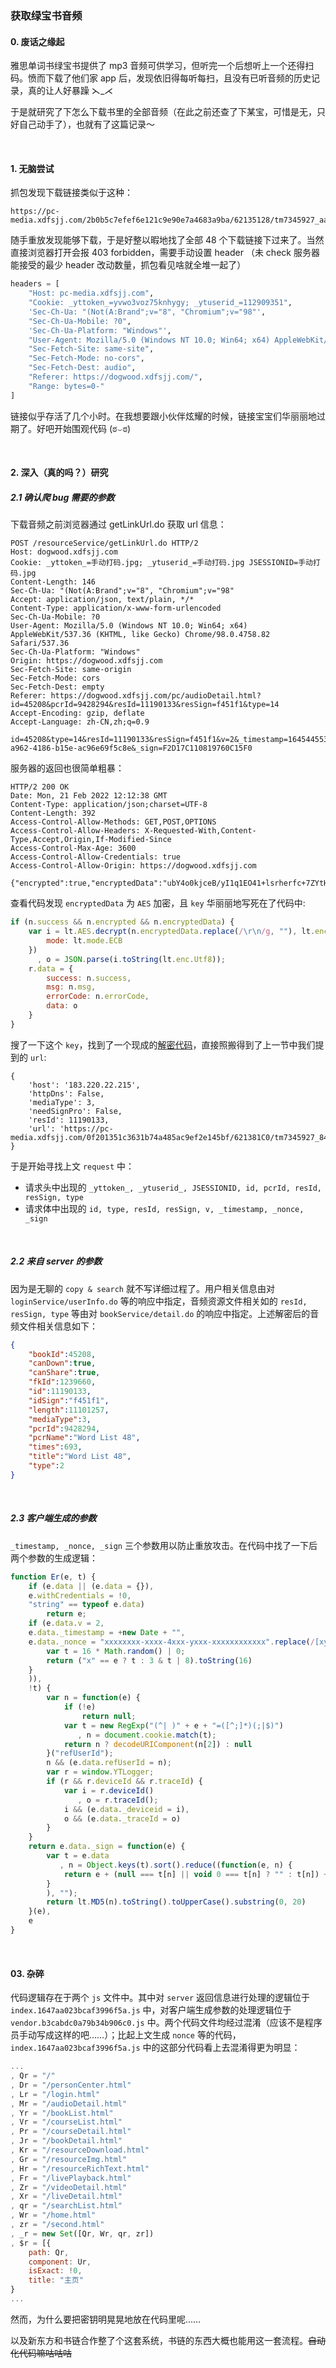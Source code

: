### 获取绿宝书音频

#### 0. 废话之缘起

雅思单词书绿宝书提供了 mp3 音频可供学习，但听完一个后想听上一个还得扫码。愤而下载了他们家 app 后，发现依旧得每听每扫，且没有已听音频的历史记录，真的让人好暴躁 ⋋_⋌   

于是就研究了下怎么下载书里的全部音频（在此之前还查了下某宝，可惜是无，只好自己动手了），也就有了这篇记录～ 

<br>

#### 1. 无脑尝试

抓包发现下载链接类似于这种：

```shell
https://pc-media.xdfsjj.com/2b0b5c7efef6e121c9e90e7a4683a9ba/62135128/tm7345927_aa95619311af1ab3f8d98cca670abefe52bb2f7a.mp3
```
随手重放发现能够下载，于是好整以暇地找了全部 48 个下载链接下过来了。当然直接浏览器打开会报 403 forbidden，需要手动设置 header （未 check 服务器能接受的最少 header 改动数量，抓包看见啥就全堆一起了）

```python
headers = [
    "Host: pc-media.xdfsjj.com",
    "Cookie: _yttoken_=yvwo3voz75knhygy; _ytuserid_=112909351",
    'Sec-Ch-Ua: "(Not(A:Brand";v="8", "Chromium";v="98"',
    "Sec-Ch-Ua-Mobile: ?0",
    'Sec-Ch-Ua-Platform: "Windows"',
    "User-Agent: Mozilla/5.0 (Windows NT 10.0; Win64; x64) AppleWebKit/537.36 (KHTML, like Gecko) Chrome/98.0.4758.82 Safari/537.36",
    "Sec-Fetch-Site: same-site",
    "Sec-Fetch-Mode: no-cors",
    "Sec-Fetch-Dest: audio",
    "Referer: https://dogwood.xdfsjj.com/",
    "Range: bytes=0-"
]
```
链接似乎存活了几个小时。在我想要跟小伙伴炫耀的时候，链接宝宝们华丽丽地过期了。好吧开始围观代码 (ಠ⌣ಠ)

<br>

#### 2. 深入（真的吗？）研究

##### 2.1  确认爬 bug 需要的参数

下载音频之前浏览器通过 getLinkUrl.do 获取 url 信息：

```shell
POST /resourceService/getLinkUrl.do HTTP/2
Host: dogwood.xdfsjj.com
Cookie: _yttoken_=手动打码.jpg; _ytuserid_=手动打码.jpg JSESSIONID=手动打码.jpg
Content-Length: 146
Sec-Ch-Ua: "(Not(A:Brand";v="8", "Chromium";v="98"
Accept: application/json, text/plain, */*
Content-Type: application/x-www-form-urlencoded
Sec-Ch-Ua-Mobile: ?0
User-Agent: Mozilla/5.0 (Windows NT 10.0; Win64; x64) AppleWebKit/537.36 (KHTML, like Gecko) Chrome/98.0.4758.82 Safari/537.36
Sec-Ch-Ua-Platform: "Windows"
Origin: https://dogwood.xdfsjj.com
Sec-Fetch-Site: same-origin
Sec-Fetch-Mode: cors
Sec-Fetch-Dest: empty
Referer: https://dogwood.xdfsjj.com/pc/audioDetail.html?id=45208&pcrId=9428294&resId=11190133&resSign=f451f1&type=14
Accept-Encoding: gzip, deflate
Accept-Language: zh-CN,zh;q=0.9

id=45208&type=14&resId=11190133&resSign=f451f1&v=2&_timestamp=1645445534123&_nonce=3edbeb9e-a962-4186-b15e-ac96e69f5c8e&_sign=F2D17C110819760C15F0
```

服务器的返回也很简单粗暴：

```shell
HTTP/2 200 OK
Date: Mon, 21 Feb 2022 12:12:38 GMT
Content-Type: application/json;charset=UTF-8
Content-Length: 392
Access-Control-Allow-Methods: GET,POST,OPTIONS
Access-Control-Allow-Headers: X-Requested-With,Content-Type,Accept,Origin,If-Modified-Since
Access-Control-Max-Age: 3600
Access-Control-Allow-Credentials: true
Access-Control-Allow-Origin: https://dogwood.xdfsjj.com

{"encrypted":true,"encryptedData":"ubY4o0kjceB/yI1q1EO41+lsrherfc+7ZYtHOnPFdwHdefaai23GLHoMFY8aBNf7JE8JjtMIQrT+\r\noKB85UGwOfpnqrCVkk8nnkpLjQ0j8iwkBidMBIkeE/bzJDDam8f46a5nuhKcGx20zn93nzqh9q6g\r\nBnjyFKxLbG1NmaP5xlmzExj5vaLqlUUwH2r2eqY4c5IPmqyVgewijXZ6UeOcr4AE+/EX6enJBYuY\r\nicl8EvN+5P5Z75XQWdaGylm7EYg1gfCVUdsi7xTHFK4wvU2sWj8u/Nx7akWxpKlFEKlRm3t5zmn7\r\nSoSZU7LM04jQ8Ghp\r\n","success":true}
```

查看代码发现 `encryptedData` 为 `AES` 加密，且 `key` 华丽丽地写死在了代码中:

```javascript
if (n.success && n.encrypted && n.encryptedData) {
    var i = lt.AES.decrypt(n.encryptedData.replace(/\r\n/g, ""), lt.enc.Utf8.parse("Suj4XDDt3jPsH9Jj"), {
        mode: lt.mode.ECB
    })
      , o = JSON.parse(i.toString(lt.enc.Utf8));
    r.data = {
        success: n.success,
        msg: n.msg,
        errorCode: n.errorCode,
        data: o
    }
}
```

搜了一下这个 `key`，找到了一个现成的[解密代码](https://www.52pojie.cn/thread-1424921-1-1.html)，直接照搬得到了上一节中我们提到的 `url`:

```shell
{
    'host': '183.220.22.215', 
    'httpDns': False, 
    'mediaType': 3, 
    'needSignPro': False, 
    'resId': 11190133, 
    'url': 'https://pc-media.xdfsjj.com/0f201351c3631b74a485ac9ef2e145bf/621381C0/tm7345927_848f37af57d21f3e16a194d18463b2907b491860.mp3'
}
```

于是开始寻找上文 `request` 中：

+ 请求头中出现的 `_yttoken_, _ytuserid_, JSESSIONID, id, pcrId, resId, resSign, type`
+ 请求体中出现的 `id, type, resId, resSign, v, _timestamp, _nonce, _sign`

<br>

##### 2.2 来自 server 的参数

因为是无聊的 `copy & search` 就不写详细过程了。用户相关信息由对 `loginService/userInfo.do` 等的响应中指定，音频资源文件相关如的 `resId, resSign, type` 等由对 `bookService/detail.do` 的响应中指定。上述解密后的音频文件相关信息如下：

```json
{
    "bookId":45208,
    "canDown":true,
    "canShare":true,
    "fkId":1239660,
    "id":11190133,
    "idSign":"f451f1",
    "length":11101257,
    "mediaType":3,
    "pcrId":9428294,
    "pcrName":"Word List 48",
    "times":693,
    "title":"Word List 48",
    "type":2
}
```
<br>

##### 2.3 客户端生成的参数

`_timestamp, _nonce, _sign` 三个参数用以防止重放攻击。在代码中找了一下后两个参数的生成逻辑：

```javascript
function Er(e, t) {
    if (e.data || (e.data = {}),
    e.withCredentials = !0,
    "string" == typeof e.data)
        return e;
    if (e.data.v = 2,
    e.data._timestamp = +new Date + "",
    e.data._nonce = "xxxxxxxx-xxxx-4xxx-yxxx-xxxxxxxxxxxx".replace(/[xy]/g, (function(e) {
        var t = 16 * Math.random() | 0;
        return ("x" == e ? t : 3 & t | 8).toString(16)
    }
    )),
    !t) {
        var n = function(e) {
            if (!e)
                return null;
            var t = new RegExp("(^| )" + e + "=([^;]*)(;|$)")
               , n = document.cookie.match(t);
            return n ? decodeURIComponent(n[2]) : null
        }("refUserId");
        n && (e.data.refUserId = n);
        var r = window.YTLogger;
        if (r && r.deviceId && r.traceId) {
            var i = r.deviceId()
               , o = r.traceId();
            i && (e.data._deviceid = i),
            o && (e.data._traceId = o)
        }
    }
    return e.data._sign = function(e) {
        var t = e.data
           , n = Object.keys(t).sort().reduce((function(e, n) {
            return e + (null === t[n] || void 0 === t[n] ? "" : t[n]) + n
        }
        ), "");
        return lt.MD5(n).toString().toUpperCase().substring(0, 20)
    }(e),
    e
}
```

<br>


#### 03. 杂碎

代码逻辑存在于两个 `js` 文件中。其中对 `server` 返回信息进行处理的逻辑位于 `index.1647aa023bcaf3996f5a.js` 中，对客户端生成参数的处理逻辑位于 `vendor.b3cabdc0a79b34b906c0.js` 中。两个代码文件均经过混淆（应该不是程序员手动写成这样的吧……）；比起上文生成 `nonce` 等的代码，`index.1647aa023bcaf3996f5a.js` 中的这部分代码看上去混淆得更为明显：

```javascript
...
, Qr = "/"
, Dr = "/personCenter.html"
, Lr = "/login.html"
, Mr = "/audioDetail.html"
, Yr = "/bookList.html"
, Vr = "/courseList.html"
, Pr = "/courseDetail.html"
, Jr = "/bookDetail.html"
, Kr = "/resourceDownload.html"
, Gr = "/resourceImg.html"
, Hr = "/resourceRichText.html"
, Fr = "/livePlayback.html"
, Zr = "/videoDetail.html"
, Xr = "/liveDetail.html"
, qr = "/searchList.html"
, Wr = "/home.html"
, zr = "/second.html"
, _r = new Set([Qr, Wr, qr, zr])
, $r = [{
    path: Qr,
    component: Ur,
    isExact: !0,
    title: "主页"
}
...
```

然而，为什么要把密钥明晃晃地放在代码里呢……

以及新东方和书链合作整了个这套系统，书链的东西大概也能用这一套流程。~~自动化代码嘛咕咕咕~~

<br>

